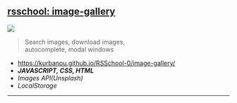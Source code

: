 ## [rsschool: image-gallery](https://github.com/kurbanou/RSSchool-0/image-gallery)

[<img src="https://kurbanou.github.io/RSSchool-0/image-gallery/image-gallery.jpg">](https://kurbanou.github.io/RSSchool-0/image-gallery/)

> Search images, download images,  
> autocomplete, modal windows

- https://kurbanou.github.io/RSSchool-0/image-gallery/
- **_JAVASCRIPT, CSS, HTML_**
- _Images API(Unsplash)_
- _LocalStorage_

---
